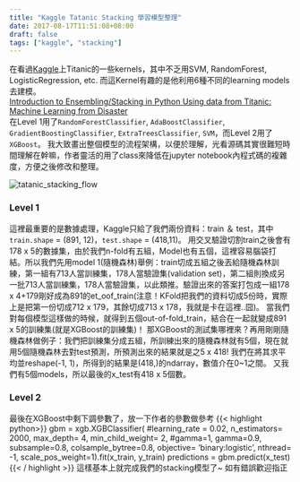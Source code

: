 ```yaml
---
title: "Kaggle Tatanic Stacking 學習模型整理"
date: 2017-08-17T11:51:08+08:00
draft: false
tags: ["kaggle", "stacking"]
---
```


在看過[Kaggle](https://google.com)上Titanic的一些kernels，其中不乏用SVM, RandomForest, LogisticRegression, etc. 而這Kernel有趣的是他利用6種不同的learning models去建模。\
[Introduction to Ensembling/Stacking in Python Using data from Titanic: Machine Learning from Disaster](https://www.kaggle.com/arthurtok/introduction-to-ensembling-stacking-in-python)\
在Level 1用了`RandomForestClassifier`, `AdaBoostClassifier`, `GradientBoostingClassifier`, `ExtraTreesClassifier`, `SVM`，而Level 2用了`XGBoost`。
我大致畫出整個模型的流程架構，以便於理解，光看源碼其實很難短時間理解在幹嘛，作者靈活的用了class來降低在jupyter notebook內程式碼的複雜度，方便之後修改和整理。

![tatanic_stacking_flow](/images/tatanic_stacking.png)

### Level 1
這裡最重要的是數據處理，Kaggle只給了我們兩份資料：train ＆ test，其中`train.shape` = (891, 12)，`test.shape` = (418,11)。
用交叉驗證切割train之後會有178 x 5的數據集，由於我們n-fold有五組，Model也有五個，這裡容易腦袋打結。所以我們先用model 1(隨機森林)舉例：train切成五組之後丟給隨機森林訓練，第一組有713人當訓練集，178人當驗證集(validation set)，第二組則換成另一批713人當訓練集，178人當驗證集，以此類推。驗證出來的答案打包成一組178 x 4+179剛好成為891的et_oof_train(注意！KFold把我們的資料切成5份時，實際上是把第一份切成712 x 179，其餘切成713 x 178，我就是卡在這裡..囧)。
當我們對每個模型這樣做的時候，就得到五個out-of-fold_train，結合在一起就變成891 x 5的訓練集(就是XGBoost的訓練集)！
那XGBoost的測試集哪裡來？再用剛剛隨機森林做例子：我們把訓練集分成五組，所訓練出來的隨機森林就有5個，現在就用5個隨機森林去對test預測，所預測出來的結果就是之5 x 418! 我們在將其求平均並reshape(-1, 1)，所得到的結果是(418,)的ndarray，數值介在0~1之間。
又我們有5個models，所以最後的x_test有418 x 5個數。
### Level 2
最後在XGBoost中剩下調參數了，放一下作者的參數做參考
{{< highlight python>}}
gbm = xgb.XGBClassifier(
 #learning_rate = 0.02,
 n_estimators= 2000,
 max_depth= 4,
 min_child_weight= 2,
 #gamma=1,
 gamma=0.9, 
 subsample=0.8,
 colsample_bytree=0.8,
 objective= ‘binary:logistic’,
 nthread= -1,
 scale_pos_weight=1).fit(x_train, y_train)
predictions = gbm.predict(x_test)
{{< / highlight >}}
這樣基本上就完成我們的stacking模型了~
如有錯誤歡迎指正
